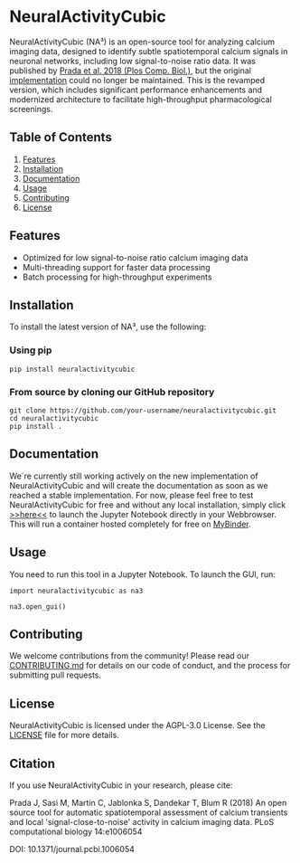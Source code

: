# NeuralActivityCubic

NeuralActivityCubic (NA³) is an open-source tool for analyzing calcium imaging data, designed to identify subtle spatiotemporal calcium signals in neuronal networks, including low signal-to-noise ratio data. It was published by [Prada et al. 2018 (Plos Comp. Biol.)](https://doi.org/10.1371/journal.pcbi.1006054), but the original [implementation](https://github.com/jpits30/NeuronActivityTool) could no longer be maintained. This is the revamped version, which includes significant performance enhancements and modernized architecture to facilitate high-throughput pharmacological screenings.


## Table of Contents
1. [Features](#features)
2. [Installation](#installation)
3. [Documentation](#documentation)
4. [Usage](#usage)
5. [Contributing](#contributing)
6. [License](#license)


## Features

- Optimized for low signal-to-noise ratio calcium imaging data
- Multi-threading support for faster data processing
- Batch processing for high-throughput experiments


## Installation

To install the latest version of NA³, use the following:

### Using pip

```
pip install neuralactivitycubic
```

### From source by cloning our GitHub repository

```
git clone https://github.com/your-username/neuralactivitycubic.git
cd neuralactivitycubic
pip install .
``` 


## Documentation

We´re currently still working actively on the new implementation of NeuralActivityCubic and will create the documentation as soon as we reached a stable implementation. For now, please feel free to test NeuralActivityCubic for free and without any local installation, simply click [>>here<<](https://mybinder.org/v2/gh/Indoc-Research/NeuralActivityCubic/HEAD?urlpath=lab/tree/NeuralActivityCubic_demo.ipynb) to launch the Jupyter Notebook directly in your Webbrowser. This will run a container hosted completely for free on [MyBinder](https://mybinder.org/).


## Usage

You need to run this tool in a Jupyter Notebook. To launch the GUI, run: 

```
import neuralactivitycubic as na3

na3.open_gui()
```

## Contributing

We welcome contributions from the community! Please read our [CONTRIBUTING.md](https://github.com/Indoc-Research/NeuralActivityCubic/blob/main/CONTRIBUTING.md) for details on our code of conduct, and the process for submitting pull requests.


## License

NeuralActivityCubic is licensed under the AGPL-3.0 License. See the [LICENSE](https://github.com/Indoc-Research/NeuralActivityCubic/blob/main/LICENSE) file for more details.

## Citation

If you use NeuralActivityCubic in your research, please cite:

Prada J, Sasi M, Martin C, Jablonka S, Dandekar T, Blum R (2018) An open source tool for automatic spatiotemporal assessment of calcium transients and local 'signal-close-to-noise' activity in calcium imaging data. PLoS computational biology 14:e1006054

DOI: 10.1371/journal.pcbi.1006054